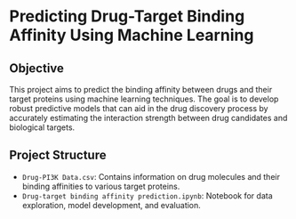 # Predicting Drug-Target Binding Affinity Using Machine Learning

## Objective
This project aims to predict the binding affinity between drugs and their target proteins using machine learning techniques. The goal is to develop robust predictive models that can aid in the drug discovery process by accurately estimating the interaction strength between drug candidates and biological targets.

## Project Structure
- `Drug-PI3K Data.csv`: Contains information on drug molecules and their binding affinities to various target proteins.
- `Drug-target binding affinity prediction.ipynb`: Notebook for data exploration, model development, and evaluation.
